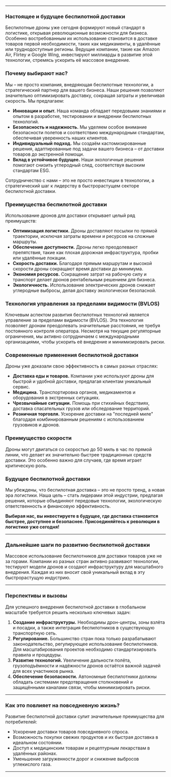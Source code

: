 
---

### Настоящее и будущее беспилотной доставки

Беспилотные дроны уже сегодня формируют новый стандарт в логистике, открывая революционные возможности для бизнеса. Особенно востребованным их использование становится в доставке товаров первой необходимости, таких как медикаменты, в удалённые или труднодоступные регионы. Ведущие компании, такие как Amazon Air, Flirtey и Google Wing, инвестируют миллиарды в развитие этой технологии, стремясь ускорить её массовое внедрение.

### Почему выбирают нас?

Мы – не просто компания, внедряющая беспилотные технологии, а стратегический партнер для вашего бизнеса. Наши решения позволяют значительно оптимизировать доставку, сокращая затраты и увеличивая скорость. Мы предлагаем:

- **Инновации и опыт.** Наша команда обладает передовыми знаниями и опытом в разработке, тестировании и внедрении беспилотных технологий.
- **Безопасность и надежность.** Мы уделяем особое внимание безопасности полетов и соответствию международным стандартам, обеспечивая уверенность наших клиентов.
- **Индивидуальный подход.** Мы создаём кастомизированные решения, адаптированные под задачи вашего бизнеса – от доставки товаров до экстренной помощи.
- **Вклад в устойчивое будущее.** Наши экологичные решения помогают снизить углеродный след, соответствуя высоким стандартам ESG.

Сотрудничество с нами – это не просто инвестиции в технологии, а стратегический шаг к лидерству в быстрорастущем секторе беспилотной доставки.

### Преимущества беспилотной доставки

Использование дронов для доставки открывает целый ряд преимуществ:

- **Оптимизация логистики.** Дроны доставляют посылки по прямой траектории, исключая затраты времени и ресурсов на сложные маршруты.
- **Обеспечение доступности.** Дроны легко преодолевают препятствия, такие как плохая дорожная инфраструктура, пробки или удалённые локации.
- **Скорость доставки.** Благодаря прямым маршрутам и высокой скорости дроны сокращают время доставки до минимума.
- **Экономия ресурсов.** Сокращение затрат на рабочую силу и транспорт делает дронов рентабельным решением для бизнеса.
- **Экологичность.** Использование электрических дронов снижает углеродные выбросы, делая доставку экологически безопасной.

### Технология управления за пределами видимости (BVLOS)

Ключевым аспектом развития беспилотных технологий является управление за пределами видимости (BVLOS). Эта технология позволяет дронам преодолевать значительные расстояния, не требуя постоянного контроля оператора. Несмотря на текущие регуляторные ограничения, мы активно сотрудничаем с международными организациями, чтобы ускорить её внедрение и минимизировать риски.

### Современные применения беспилотной доставки

Дроны уже доказали свою эффективность в самых разных отраслях:

- **Доставка еды и товаров.** Компании уже используют дроны для быстрой и удобной доставки, предлагая клиентам уникальный сервис.
- **Медицина.** Транспортировка органов, медикаментов и оборудования в экстренных ситуациях.
- **Чрезвычайные ситуации.** Помощь при стихийных бедствиях, доставка спасательных грузов или обследование территорий.
- **Розничная торговля.** Ускорение доставки на "последней миле" благодаря комбинированным решениям с использованием грузовиков и дронов.

### Преимущество скорости

Дроны могут двигаться со скоростью до 50 миль в час по прямой линии, что делает их значительно быстрее традиционных средств доставки. Это особенно важно для случаев, где время играет критическую роль.

### Будущее беспилотной доставки

Мы убеждены, что беспилотная доставка – это не просто тренд, а новая эра логистики. Наша цель – стать лидерами этой индустрии, предлагая решения, которые объединяют передовые технологии, экологическую ответственность и финансовую эффективность.

**Выбирая нас, вы инвестируете в будущее, где доставка становится быстрее, доступнее и безопаснее. Присоединяйтесь к революции в логистике уже сегодня!**

---

### Дальнейшие шаги по развитию беспилотной доставки

Массовое использование беспилотников для доставки товаров уже не за горами. Компании из разных стран активно развивают технологии, тестируют модели дронов и создают инфраструктуру для масштабного внедрения. Каждая из них вносит свой уникальный вклад в эту быстрорастущую индустрию.

---

### Перспективы и вызовы

Для успешного внедрения беспилотной доставки в глобальном масштабе требуется решить несколько ключевых задач:

1. **Создание инфраструктуры.** Необходимы дрон-центры, зоны взлёта и посадки, а также интеграция беспилотников в существующую транспортную сеть.
2. **Регулирование.** Большинство стран пока только разрабатывают законодательство, регулирующее использование беспилотников. Для масштабирования проектов необходимо стандартизировать правила и процедуры.
3. **Развитие технологий.** Увеличение дальности полёта, грузоподъёмности и надёжности дронов остаётся важной задачей для всех участников рынка.
4. **Обеспечение безопасности.** Автономные беспилотники должны обладать системами предотвращения столкновений и защищёнными каналами связи, чтобы минимизировать риски.

---

### Как это повлияет на повседневную жизнь?

Развитие беспилотной доставки сулит значительные преимущества для потребителей:

- Ускорение доставки товаров повседневного спроса.
- Возможность покупки свежих продуктов и их быстрая доставка в идеальном состоянии.
- Доступ к медицинским товарам и рецептурным лекарствам в удалённых районах.
- Уменьшение загруженности дорог и снижение выбросов углекислого газа.

---